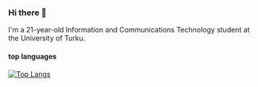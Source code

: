 ### Hi there 👋
I'm a 21-year-old Information and Communications Technology student at the University of Turku.

#### top  languages

[![Top Langs](https://github-readme-stats.vercel.app/api/top-langs/?username=naor4n&layout=donut&theme=gruvbox)](https://github.com/naor4n/github-readme-stats)


<!--
**naor4n/naor4n** is a ✨ _special_ ✨ repository because its `README.md` (this file) appears on your GitHub profile.

Here are some ideas to get you started:

- 🔭 I’m currently working on ...
- 🌱 I’m currently learning ...
- 👯 I’m looking to collaborate on ...
- 🤔 I’m looking for help with ...
- 💬 Ask me about ...
- 📫 How to reach me: ...
- 😄 Pronouns: ...
- ⚡ Fun fact: ...
-->
